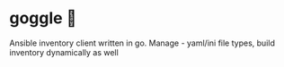 # goggle 🥽
Ansible inventory client written in go.
Manage - yaml/ini file types, build inventory dynamically as well

